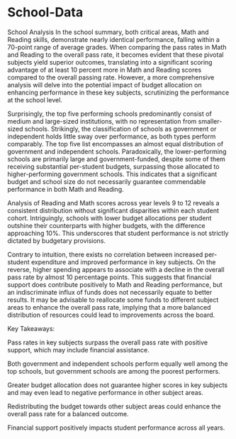 # School-Data
School Analysis
In the school summary, both critical areas, Math and Reading skills, demonstrate nearly identical performance, falling within a 70-point range of average grades. When comparing the pass rates in Math and Reading to the overall pass rate, it becomes evident that these pivotal subjects yield superior outcomes, translating into a significant scoring advantage of at least 10 percent more in Math and Reading scores compared to the overall passing rate. However, a more comprehensive analysis will delve into the potential impact of budget allocation on enhancing performance in these key subjects, scrutinizing the performance at the school level.

Surprisingly, the top five performing schools predominantly consist of medium and large-sized institutions, with no representation from smaller-sized schools. Strikingly, the classification of schools as government or independent holds little sway over performance, as both types perform comparably. The top five list encompasses an almost equal distribution of government and independent schools. Paradoxically, the lower-performing schools are primarily large and government-funded, despite some of them receiving substantial per-student budgets, surpassing those allocated to higher-performing government schools. This indicates that a significant budget and school size do not necessarily guarantee commendable performance in both Math and Reading.

Analysis of Reading and Math scores across year levels 9 to 12 reveals a consistent distribution without significant disparities within each student cohort. Intriguingly, schools with lower budget allocations per student outshine their counterparts with higher budgets, with the difference approaching 10%. This underscores that student performance is not strictly dictated by budgetary provisions.

Contrary to intuition, there exists no correlation between increased per-student expenditure and improved performance in key subjects. On the reverse, higher spending appears to associate with a decline in the overall pass rate by almost 10 percentage points. This suggests that financial support does contribute positively to Math and Reading performance, but an indiscriminate influx of funds does not necessarily equate to better results. It may be advisable to reallocate some funds to different subject areas to enhance the overall pass rate, implying that a more balanced distribution of resources could lead to improvements across the board.

Key Takeaways:

Pass rates in key subjects surpass the overall pass rate with positive support, which may include financial assistance.

Both government and independent schools perform equally well among the top schools, but government schools are among the poorest performers.

Greater budget allocation does not guarantee higher scores in key subjects and may even lead to negative performance in other subject areas.

Redistributing the budget towards other subject areas could enhance the overall pass rate for a balanced outcome.

Financial support positively impacts student performance across all years.

